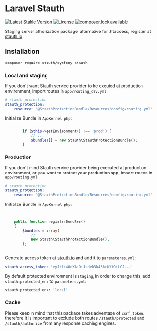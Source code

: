 # Laravel Stauth
[![Latest Stable Version](https://poser.pugx.org/stauth/symfony-stauth/version)](https://packagist.org/packages/stauth/symfony-stauth)
[![License](https://poser.pugx.org/stauth/symfony-stauth/license)](https://packagist.org/packages/stauth/symfony-stauth)
[![composer.lock available](https://poser.pugx.org/stauth/symfony-stauth/composerlock)](https://packagist.org/packages/stauth/symfony-stauth)

Staging server athorization package, alternative for .htaccess, register at [stauth.io](https://www.stauth.io/)


## Installation


```bash
composer require stauth/symfony-stauth
```

### Local and staging

If you don't want Stauth service provider to be exeuted at production environment, import routes in `app/routing_dev.yml`

```yaml
# stauth protection
stauth_protection:
    resource: "@StauthProtectionBundle/Resources/config/routing.yml"
```

Initialize Bundle in `AppKernel.php`:

```php

        if ($this->getEnvironment() !== 'prod') {
            // ...
            $bundles[] = new Stauth\StauthProtectionBundle();
        }
```

### Production

If you don't mind Stauth service provider being executed at production environment, or you want to protect your production app, import routes in `app/routing.yml`

```yaml
# stauth protection
stauth_protection:
    resource: "@StauthProtectionBundle/Resources/config/routing.yml"
```

Initialize Bundle in `AppKernel.php`:

```php


    public function registerBundles()
    {
        $bundles = array(
            // ...
            new Stauth\StauthProtectionBundle(),
        );
            
```

Generate access token at [stauth.io](https://www.stauth.io) and add it to `parameteres.yml`:

```yaml
stauth.access_token: 'eyJkkk40eXAiOiJsdvk3k43krKV1QiLCJ...'
```

By default protected environment is `staging`, in order to change this, add `stauth.protected_env` to `parameters.yml`: 

```bash
stauth.protected_env: 'local'
```

### Cache

Please keep in mind that this package takes adventage of `csrf_token`, therefore it is important to exclude both routes `/stauth/protected` and `/stauth/authorize` from any response caching engines.
